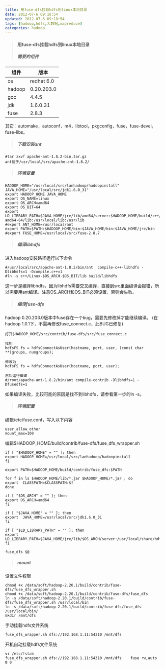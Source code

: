 ```yaml
---
title: 用fuse-dfs挂载hdfs到linux本地目录
date: 2012-07-6 09:18:54
updated: 2012-07-6 09:18:54
tags: [hadoop,hdfs,大数据,mapreduce]
categories: hadoop
---
```


> #### 用fuse-dfs挂载hdfs到linux本地目录
> ##### 需要的组件

组件 | 版本
---  | ---
os   | redhat 6.0
hadoop | 0.20.203.0
gcc | 4.4.5
jdk | 1.6.0.31
fuse | 2.8.3

其它：automake，autoconf，m4，libtool，pkgconfig，fuse，fuse-devel，fuse-libs。

> ##### 下载安装ant

```
#tar zxvf apache-ant-1.8.2-bin.tar.gz
ant位于/usr/local/src/apache-ant-1.8.2/
```

> ##### 环境变量

```
HADOOP_HOME="/usr/local/src/lanhadoop/hadoopinstall"
JAVA_HOME="/usr/local/src/jdk1.6.0_31"
export HADOOP_HOME JAVA_HOME
export OS_NAME=linux
export OS_ARCH=amd64
export OS_BIT=64
export LD_LIBRARY_PATH=$JAVA_HOME/jre/lib/amd64/server:$HADOOP_HOME/build/c++/Linux-amd64-64/lib:/usr/local/lib:/usr/lib
#export ANT_HOME=/usr/local/ant
export PATH=$PATH:$HADOOP_HOME/bin:$JAVA_HOME/bin:$JAVA_HOME/jre/bin
#export FUSE_HOME=/usr/local/src/fuse-2.8.7
```

> ##### 编译libhdfs

进入hadoop安装路径运行以下命令

```
#/usr/local/src/apache-ant-1.8.2/bin/ant  compile-c++-libhdfs -Dlibhdfs=1 -Dcompile.c++=1
#ln -s c++/Linux-$OS_ARCH-$OS_BIT/lib build/libhdfs
```

这一步是编译libhdfs，因为libhdfs需要交叉编译，直接到src里面编译会报错，所以需要用ant编译。注意OS_ARCH和OS_BIT必须设置，否则会失败。

> ##### 编译fuse-dfs

hadoop 0.20.203.0版本中fuse存在一个bug，需要先修改掉才能继续编译。
(在hadoop 1.0.1下，不需再修改fuse_connect.c，此BUG已修复)

```
打开$HADOOP_HOME/src/contrib/fuse-dfs/src/fuse_connect.c

找到
hdfsFS fs = hdfsConnectAsUser(hostname, port, user, (const char **)groups, numgroups);

修改为
hdfsFS fs = hdfsConnectAsUser(hostname, port, user);

然后运行编译
#/root/apache-ant-1.8.2/bin/ant compile-contrib -Dlibhdfs=1 -Dfusedfs=1
```

如果编译失败，比较可能的原因是找不到libhdfs，请参看第一步的ln -s。

> ##### 环境配置

编辑/etc/fuse.conf，写入以下内容
```
user_allow_other
mount_max=100
```

编辑$HADOOP_HOME/build/contrib/fuse-dfs/fuse_dfs_wrapper.sh
```
if [ "$HADOOP_HOME" = "" ]; then
export HADOOP_HOME=/usr/local/src/lanhadoop/hadoopinstall
fi

export PATH=$HADOOP_HOME/build/contrib/fuse_dfs:$PATH

for f in ls $HADOOP_HOME/lib/*.jar $HADOOP_HOME/*.jar ; do
export  CLASSPATH=$CLASSPATH:$f
done

if [ "$OS_ARCH" = "" ]; then
export OS_ARCH=amd64
fi

if [ "$JAVA_HOME" = "" ]; then
export  JAVA_HOME=/usr/local/src/jdk1.6.0_31
fi

if [ "$LD_LIBRARY_PATH" = "" ]; then
export LD_LIBRARY_PATH=$JAVA_HOME/jre/lib/$OS_ARCH/server:/usr/local/share/hdfs/libhdfs/:/usr/local/lib
fi

fuse_dfs $@
```

> ##### mount

设置文件权限
```
chmod +x /data/soft/hadoop-2.20.1/build/contrib/fuse-dfs/fuse_dfs_wrapper.sh 
chmod +x /data/soft/hadoop-2.20.1/build/contrib/fuse-dfs/fuse_dfs 
ln -s /data/soft/hadoop-2.20.1/build/contrib/fuse-dfs/fuse_dfs_wrapper.sh /usr/local/bin 
ln -s /data/soft/hadoop-2.20.1/build/contrib/fuse-dfs/fuse_dfs /usr/local/bin/ 
mkdir /mnt/dfs
```

手动挂载hdfs文件系统
```
fuse_dfs_wrapper.sh dfs://192.168.1.11:54310 /mnt/dfs
```

开机自动挂载hdfs文件系统
```
vi /etc/fstab 
fuse_dfs_wrapper.sh dfs://192.168.1.11:54310 /mnt/dfs    fuse rw,auto 0 0
```


